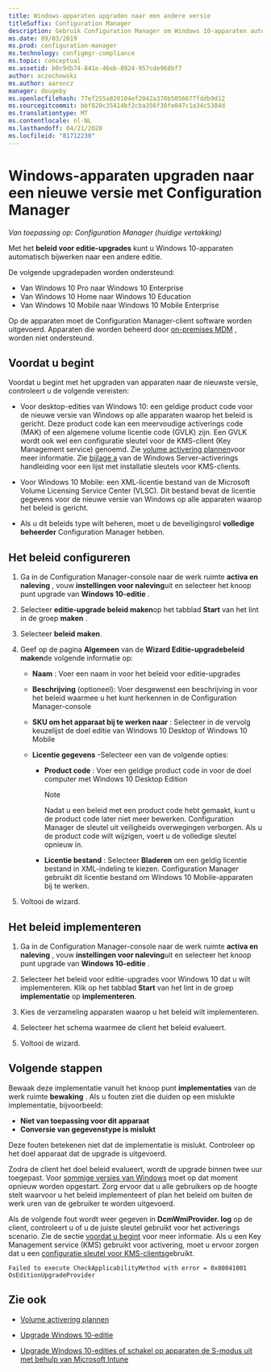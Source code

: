 ```yaml
---
title: Windows-apparaten upgraden naar een andere versie
titleSuffix: Configuration Manager
description: Gebruik Configuration Manager om Windows 10-apparaten automatisch te upgraden naar een andere Windows-editie.
ms.date: 09/03/2019
ms.prod: configuration-manager
ms.technology: configmgr-compliance
ms.topic: conceptual
ms.assetid: b0c9db74-841e-46eb-8924-957cde968bf7
author: aczechowski
ms.author: aaroncz
manager: dougeby
ms.openlocfilehash: 77ef255a820104ef2042a370b5056677fddb9d12
ms.sourcegitcommit: bbf820c35414bf2cba356f30fe047c1a34c5384d
ms.translationtype: MT
ms.contentlocale: nl-NL
ms.lasthandoff: 04/21/2020
ms.locfileid: "81712230"
---
```

# <a name="upgrade-windows-devices-to-a-new-edition-with-configuration-manager"></a>Windows-apparaten upgraden naar een nieuwe versie met Configuration Manager

*Van toepassing op: Configuration Manager (huidige vertakking)*

Met het **beleid voor editie-upgrades** kunt u Windows 10-apparaten automatisch bijwerken naar een andere editie.

De volgende upgradepaden worden ondersteund:

- Van Windows 10 Pro naar Windows 10 Enterprise
- Van Windows 10 Home naar Windows 10 Education
- Van Windows 10 Mobile naar Windows 10 Mobile Enterprise

Op de apparaten moet de Configuration Manager-client software worden uitgevoerd. Apparaten die worden beheerd door [on-premises MDM](../../mdm/understand/manage-mobile-devices-with-on-premises-infrastructure.md) , worden niet ondersteund.

## <a name="before-you-start"></a>Voordat u begint

Voordat u begint met het upgraden van apparaten naar de nieuwste versie, controleert u de volgende vereisten:  

- Voor desktop-edities van Windows 10: een geldige product code voor de nieuwe versie van Windows op alle apparaten waarop het beleid is gericht. Deze product code kan een meervoudige activerings code (MAK) of een algemene volume licentie code (GVLK) zijn. Een GVLK wordt ook wel een configuratie sleutel voor de KMS-client (Key Management service) genoemd. Zie [volume activering plannen](https://docs.microsoft.com/windows/deployment/volume-activation/plan-for-volume-activation-client)voor meer informatie. Zie [bijlage a](https://docs.microsoft.com/windows-server/get-started/kmsclientkeys) van de Windows Server-activerings handleiding voor een lijst met installatie sleutels voor KMS-clients. <!--496871-->  

- Voor Windows 10 Mobile: een XML-licentie bestand van de Microsoft Volume Licensing Service Center (VLSC). Dit bestand bevat de licentie gegevens voor de nieuwe versie van Windows op alle apparaten waarop het beleid is gericht.

- Als u dit beleids type wilt beheren, moet u de beveiligingsrol **volledige beheerder** Configuration Manager hebben.

## <a name="configure-the-policy"></a>Het beleid configureren  

1. Ga in de Configuration Manager-console naar de werk ruimte **activa en naleving** , vouw **instellingen voor naleving**uit en selecteer het knoop punt upgrade van **Windows 10-editie** .  

2. Selecteer **editie-upgrade beleid maken**op het tabblad **Start** van het lint in de groep **maken** .  

3. Selecteer **beleid maken**.  

4. Geef op de pagina **Algemeen** van de **Wizard Editie-upgradebeleid maken**de volgende informatie op:  

    - **Naam** : Voer een naam in voor het beleid voor editie-upgrades  

    - **Beschrijving** (optioneel): Voer desgewenst een beschrijving in voor het beleid waarmee u het kunt herkennen in de Configuration Manager-console  

    - **SKU om het apparaat bij te werken naar** : Selecteer in de vervolg keuzelijst de doel editie van Windows 10 Desktop of Windows 10 Mobile  

    - **Licentie gegevens** -Selecteer een van de volgende opties:  

        - **Product code** : Voer een geldige product code in voor de doel computer met Windows 10 Desktop Edition  

            > [!NOTE]  
            > Nadat u een beleid met een product code hebt gemaakt, kunt u de product code later niet meer bewerken. Configuration Manager de sleutel uit veiligheids overwegingen verborgen. Als u de product code wilt wijzigen, voert u de volledige sleutel opnieuw in.  

        - **Licentie bestand** : Selecteer **Bladeren** om een geldig licentie bestand in XML-indeling te kiezen. Configuration Manager gebruikt dit licentie bestand om Windows 10 Mobile-apparaten bij te werken.  

5. Voltooi de wizard.  

## <a name="deploy-the-policy"></a>Het beleid implementeren  

1. Ga in de Configuration Manager-console naar de werk ruimte **activa en naleving** , vouw **instellingen voor naleving**uit en selecteer het knoop punt upgrade van **Windows 10-editie** .  

2. Selecteer het beleid voor editie-upgrades voor Windows 10 dat u wilt implementeren. Klik op het tabblad **Start** van het lint in de groep **implementatie** op **implementeren**.  

3. Kies de verzameling apparaten waarop u het beleid wilt implementeren.

4. Selecteer het schema waarmee de client het beleid evalueert.

5. Voltooi de wizard.

## <a name="next-steps"></a>Volgende stappen

Bewaak deze implementatie vanuit het knoop punt **implementaties** van de werk ruimte **bewaking** . Als u fouten ziet die duiden op een mislukte implementatie, bijvoorbeeld:

- **Niet van toepassing voor dit apparaat**
- **Conversie van gegevenstype is mislukt**

Deze fouten betekenen niet dat de implementatie is mislukt. Controleer op het doel apparaat dat de upgrade is uitgevoerd.

Zodra de client het doel beleid evalueert, wordt de upgrade binnen twee uur toegepast. Voor [sommige versies van Windows](https://docs.microsoft.com/windows/deployment/upgrade/windows-10-edition-upgrades) moet op dat moment opnieuw worden opgestart. Zorg ervoor dat u alle gebruikers op de hoogte stelt waarvoor u het beleid implementeert of plan het beleid om buiten de werk uren van de gebruiker te worden uitgevoerd.

Als de volgende fout wordt weer gegeven in **DcmWmiProvider. log** op de client, controleert u of u de juiste sleutel gebruikt voor het activerings scenario. Zie de sectie [voordat u begint](#before-you-start) voor meer informatie. Als u een Key Management service (KMS) gebruikt voor activering, moet u ervoor zorgen dat u een [configuratie sleutel voor KMS-clients](https://docs.microsoft.com/windows-server/get-started/kmsclientkeys)gebruikt.  <!-- 496871 -->

`Failed to execute CheckApplicabilityMethod with error = 0x80041001 OsEditionUpgradeProvider`

## <a name="see-also"></a>Zie ook

- [Volume activering plannen](https://docs.microsoft.com/windows/deployment/volume-activation/plan-for-volume-activation-client)

- [Upgrade Windows 10-editie](https://docs.microsoft.com/windows/deployment/upgrade/windows-10-edition-upgrades)

- [Upgrade Windows 10-edities of schakel op apparaten de S-modus uit met behulp van Microsoft Intune](https://docs.microsoft.com/intune/edition-upgrade-configure-windows-10)
